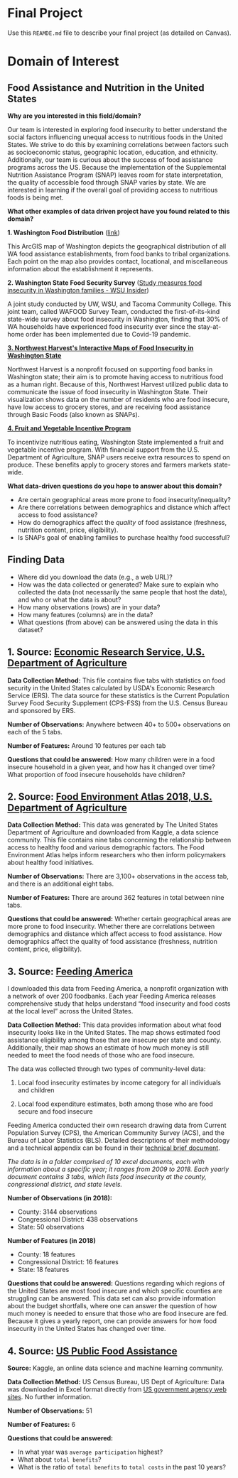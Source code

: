 # Final Project
Use this `REAMDE.md` file to describe your final project (as detailed on Canvas).

# Domain of Interest

## Food Assistance and Nutrition in the United States

**Why are you interested in this field/domain?**

Our team is interested in exploring food insecurity to better understand the social factors influencing unequal access to nutritious foods in the United States. We strive to do this by examining correlations between factors such as socioeconomic status, geographic location, education, and ethnicity. Additionally, our team is curious about the success of food assistance programs across the US. Because the implementation of the Supplemental Nutrition Assistance Program (SNAP) leaves room for state interpretation, the quality of accessible food through SNAP varies by state. We are interested in learning if the overall goal of providing access to nutritious foods is being met.

**What other examples of data driven project have you found related to this domain?**

**1. Washington Food Distribution** ([link](https://nras.maps.arcgis.com/apps/webappviewer/index.html?id=b1ad1be260fe4ef8b877fc7064b0649f))

This ArcGIS map of Washington depicts the geographical distribution of all WA food assistance establishments, from food banks to tribal organizations. Each point on the map also provides contact, locational, and miscellaneous information about the establishment it represents.

**2. Washington State Food Security Survey** ([Study measures food insecurity in Washington families - WSU Insider](https://news.wsu.edu/2020/11/19/wsu-helping-washington-families-facing-food-insecurity/))

A joint study conducted by UW, WSU, and Tacoma Community College. This joint team, called WAFOOD Survey Team, conducted the first-of-its-kind state-wide survey about food insecurity in Washington, finding that 30% of WA households have experienced food insecurity ever since the stay-at-home order has been  implemented due to Covid-19 pandemic.

**[3. Northwest Harvest's Interactive Maps of Food Insecurity in Washington State](https://www.livestories.com/statistics/hunger-in-washington/washington/food-insecurity)**

Northwest Harvest is a nonprofit focused on supporting food banks in Washington state; their aim is to promote having access to nutritious food as a human right. Because of this, Northwest Harvest utilized public data to communicate the issue of food insecurity in Washington State. Their visualization shows data on the number of residents who are food insecure, have low access to grocery stores, and are receiving food assistance through Basic Foods (also known as SNAPs).

**[4. Fruit and Vegetable Incentive Program](https://www.doh.wa.gov/ForPublicHealthandHealthcareProviders/PublicHealthSystemResourcesandServices/Funding/FruitandVegetableIncentivesProgram)**

To incentivize nutritious eating, Washington State implemented a fruit and vegetable incentive program. With financial support from the U.S. Department of Agriculture, SNAP users receive extra resources to spend on produce. These benefits apply to grocery stores and farmers markets state-wide.  



**What data-driven questions do you hope to answer about this domain?**

  - Are certain geographical areas more prone to food insecurity/inequality?
  - Are there correlations between demographics and distance which affect access to food assistance?
  - How do demographics affect the _quality_ of food assistance (freshness, nutrition content, price, eligibility).
  - Is SNAPs goal of enabling families to purchase healthy food successful?


## Finding Data

- Where did you download the data (e.g., a web URL)?
- How was the data collected or generated? Make sure to explain who collected the data (not necessarily the same people that host the data), and who or what the data is about?
- How many observations (rows) are in your data?
- How many features (columns) are in the data?
- What questions (from above) can be answered using the data in this dataset?

## 1. **Source:** [Economic Research Service, U.S. Department of Agriculture](https://www.ers.usda.gov/topics/food-nutrition-assistance/food-security-in-the-us/interactive-charts-and-highlights)

**Data Collection Method:** This file contains five tabs with statistics on food security in the United States calculated by USDA's Economic Research Service (ERS). The data source for these statistics is the Current Population Survey Food Security Supplement (CPS-FSS) from the U.S. Census Bureau and sponsored by ERS.

**Number of Observations:** Anywhere between 40+ to 500+ observations on each of the 5 tabs.

**Number of Features:** Around 10 features per each tab

**Questions that could be answered:** How many children were in a food insecure household in a given year, and how has it changed over time? What proportion of food insecure households have children?


## 2. **Source:** [Food Environment Atlas 2018, U.S. Department of Agriculture](https://www.kaggle.com/carrie1/food-environment-atlas )

**Data Collection Method:** This data was generated by The United States Department of Agriculture and downloaded from Kaggle, a data science community. This file contains nine tabs concerning the relationship between access to healthy food and various demographic factors. The Food Environment Atlas helps inform researchers who then inform policymakers about healthy food initiatives.

**Number of Observations:** There are 3,100+ observations in the access tab, and there is an additional eight tabs.

**Number of Features:** There are around 362 features in total between nine tabs.

**Questions that could be answered:** Whether certain geographical areas are more prone to food insecurity. Whether there are correlations between demographics and distance which affect access to food assistance. How demographics affect the quality of food assistance (freshness, nutrition content, price, eligibility).


## 3. **Source:** [Feeding America](https://map.feedingamerica.org)

I downloaded this data from Feeding America, a nonprofit organization with a network of over 200 foodbanks. Each year Feeding America releases comprehensive study that helps understand “food insecurity and food costs at the local level” across the United States.

**Data Collection Method:** This data provides information about what food insecurity looks like in the United States. The map shows estimated food assistance eligibility among those that are insecure per state and county. Additionally, their map shows an estimate of how much money is still needed to meet the food needs of those who are food insecure.

The data was collected through two types of community-level data:

1.  Local food insecurity estimates by income category for all individuals and children

2. Local food expenditure estimates, both among those who are food secure and food insecure  

Feeding America conducted their own research drawing data from Current Population Survey (CPS), the American Community Survey (ACS), and the Bureau of Labor Statistics (BLS). Detailed descriptions of their methodology and a technical appendix can be found in their [technical brief document](https://www.feedingamerica.org/sites/default/files/2020-09/Map%20the%20Meal%20Gap%202020%20Technical%20Brief-Updated.pdf).

_The data is in a folder comprised of 10 excel documents, each with information about a specific year; it ranges from 2009 to 2018.  Each yearly document contains 3 tabs, which lists food insecurity at the county, congressional district, and state levels._

**Number of Observations (in 2018):**
 - County: 3144 observations
 - Congressional District: 438 observations
 - State: 50 observations

**Number of Features (in 2018)**
- County: 18 features
- Congressional District: 16 features
- State: 18 features

**Questions that could be answered:** Questions regarding which regions of the United States are most food insecure and which specific counties are struggling can be answered. This data set can also provide information about the budget shortfalls, where one can answer the question of how much money is needed to ensure that those who are food insecure are fed. Because it gives a yearly report, one can provide answers for how food insecurity in the United States has changed over time.

## 4. **Source:** [US Public Food Assistance](https://www.kaggle.com/jpmiller/publicassistance)
**Source:** Kaggle, an online data science and machine learning community.

**Data Collection Method:** US Census Bureau, US Dept of Agriculture: Data was downloaded in Excel format directly from [US government agency web sites](https://www.fns.usda.gov/pd/supplemental-nutrition-assistance-program-snap). No further information.

**Number of Observations:** 51

**Number of Features:** 6

**Questions that could be answered:**
- In what year was `average participation` highest?
- What about `total benefits`?
- What is the ratio of `total benefits` to `total costs` in the past 10 years?
